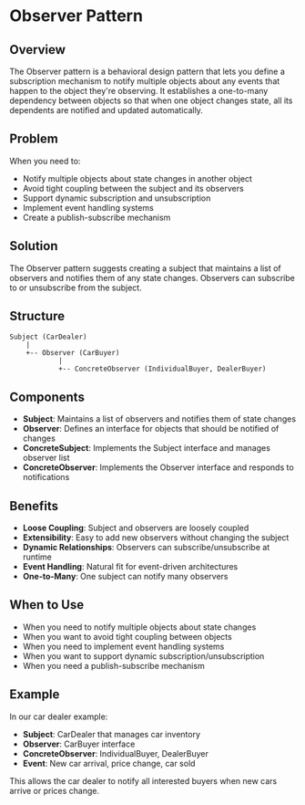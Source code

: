 # Observer Pattern

## Overview
The Observer pattern is a behavioral design pattern that lets you define a subscription mechanism to notify multiple objects about any events that happen to the object they're observing. It establishes a one-to-many dependency between objects so that when one object changes state, all its dependents are notified and updated automatically.

## Problem
When you need to:
- Notify multiple objects about state changes in another object
- Avoid tight coupling between the subject and its observers
- Support dynamic subscription and unsubscription
- Implement event handling systems
- Create a publish-subscribe mechanism

## Solution
The Observer pattern suggests creating a subject that maintains a list of observers and notifies them of any state changes. Observers can subscribe to or unsubscribe from the subject.

## Structure
```
Subject (CarDealer)
    |
    +-- Observer (CarBuyer)
            |
            +-- ConcreteObserver (IndividualBuyer, DealerBuyer)
```

## Components
- **Subject**: Maintains a list of observers and notifies them of state changes
- **Observer**: Defines an interface for objects that should be notified of changes
- **ConcreteSubject**: Implements the Subject interface and manages observer list
- **ConcreteObserver**: Implements the Observer interface and responds to notifications

## Benefits
- **Loose Coupling**: Subject and observers are loosely coupled
- **Extensibility**: Easy to add new observers without changing the subject
- **Dynamic Relationships**: Observers can subscribe/unsubscribe at runtime
- **Event Handling**: Natural fit for event-driven architectures
- **One-to-Many**: One subject can notify many observers

## When to Use
- When you need to notify multiple objects about state changes
- When you want to avoid tight coupling between objects
- When you need to implement event handling systems
- When you want to support dynamic subscription/unsubscription
- When you need a publish-subscribe mechanism

## Example
In our car dealer example:
- **Subject**: CarDealer that manages car inventory
- **Observer**: CarBuyer interface
- **ConcreteObserver**: IndividualBuyer, DealerBuyer
- **Event**: New car arrival, price change, car sold

This allows the car dealer to notify all interested buyers when new cars arrive or prices change. 